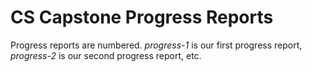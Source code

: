 # CS Capstone Progress Reports
Progress reports are numbered. *progress-1* is our first progress report, *progress-2* is our second progress report, etc.
